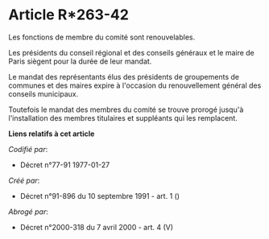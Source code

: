 # Article R*263-42

Les fonctions de membre du comité sont renouvelables.

Les présidents du conseil régional et des conseils généraux et le maire de Paris siègent pour la durée de leur mandat.

Le mandat des représentants élus des présidents de groupements de communes et des maires expire à l'occasion du
renouvellement général des conseils municipaux.

Toutefois le mandat des membres du comité se trouve prorogé jusqu'à l'installation des membres titulaires et suppléants qui
les remplacent.

**Liens relatifs à cet article**

_Codifié par_:

  - Décret n°77-91 1977-01-27

_Créé par_:

  - Décret n°91-896 du 10 septembre 1991 - art. 1 ()

_Abrogé par_:

  - Décret n°2000-318 du 7 avril 2000 - art. 4 (V)
